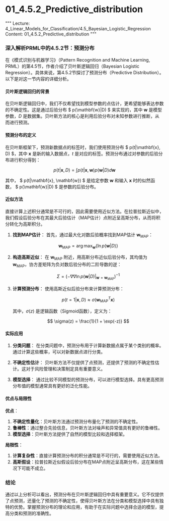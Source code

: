 # 01_4.5.2_Predictive_distribution

"""
Lecture: 4_Linear_Models_for_Classification/4.5_Bayesian_Logistic_Regression
Content: 01_4.5.2_Predictive_distribution
"""

### 深入解析PRML中的4.5.2节：预测分布

在《模式识别与机器学习》（Pattern Recognition and Machine Learning, PRML）的第4.5节，作者介绍了贝叶斯逻辑回归（Bayesian Logistic Regression）。具体来说，第4.5.2节探讨了预测分布（Predictive Distribution）。以下是对这一节内容的详细分析。

#### 贝叶斯逻辑回归的背景

在贝叶斯逻辑回归中，我们不仅希望找到模型参数的点估计，更希望能够表达参数的不确定性。这是通过后验分布 $ p(\mathbf{w}|D) $ 来实现的，其中 $\mathbf{w}$ 是模型参数，$D$ 是数据集。贝叶斯方法的核心是利用后验分布对未知参数进行推断，从而进行预测。

#### 预测分布的定义

在贝叶斯框架下，预测新数据点的标签时，我们使用预测分布 $ p(t|\mathbf{x}, D) $，其中 $\mathbf{x}$ 是新的输入数据点，$t$ 是对应的标签。预测分布通过对参数的后验分布进行积分得到：

$$ p(t|\mathbf{x}, D) = \int p(t|\mathbf{x}, \mathbf{w}) p(\mathbf{w}|D) d\mathbf{w} $$

其中， $ p(t|\mathbf{x}, \mathbf{w}) $ 是给定参数 $\mathbf{w}$ 和输入 $\mathbf{x}$ 时的似然函数， $ p(\mathbf{w}|D) $ 是参数的后验分布。

#### 近似方法

直接计算上述积分通常是不可行的，因此需要使用近似方法。在拉普拉斯近似中，我们假设后验分布在其最大后验估计（MAP估计）点附近呈高斯分布，从而将积分转化为高斯积分。

1. **找到MAP估计**：
   首先，通过最大化对数后验概率找到MAP估计 $\mathbf{w}_{\text{MAP}}$：
   
   $$ \mathbf{w}_{\text{MAP}} = \arg\max_{\mathbf{w}} \left\{ \ln p(\mathbf{w}|D) \right\} $$

2. **构造高斯近似**：
   在 $\mathbf{w}_{\text{MAP}}$ 附近，用高斯分布近似后验分布，其均值为 $\mathbf{w}_{\text{MAP}}$，协方差矩阵为负对数后验分布的二阶导数的逆：
   
   $$ \Sigma = \left( - \nabla \nabla \ln p(\mathbf{w}|D) \big|_{\mathbf{w} = \mathbf{w}_{\text{MAP}}} \right)^{-1} $$

3. **计算预测分布**：
   使用高斯近似后验分布来计算预测分布：

   $$ p(t=1|\mathbf{x}, D) \approx \sigma \left( \mathbf{w}_{\text{MAP}}^T \mathbf{x} \right) $$
   
   其中，$\sigma(z)$ 是逻辑函数（Sigmoid函数），定义为：
   
   $$ \sigma(z) = \frac{1}{1 + \exp(-z)} $$

#### 实际应用

1. **分类问题**：
   在分类问题中，预测分布用于计算新数据点属于某个类别的概率。通过计算这些概率，可以对新数据点进行分类。

2. **不确定性估计**：
   贝叶斯方法不仅提供了点预测，还提供了预测的不确定性估计。这对于风险管理和决策制定具有重要意义。

3. **模型选择**：
   通过比较不同模型的预测分布，可以进行模型选择。具有更高预测分布值的模型通常具有更好的泛化性能。

#### 优点与局限性

**优点**：
1. **不确定性量化**：贝叶斯方法通过预测分布量化了预测的不确定性。
2. **鲁棒性**：通过整合先验信息，贝叶斯方法对噪声和异常值具有更好的鲁棒性。
3. **模型选择**：贝叶斯方法提供了自然的模型比较和选择框架。

**局限性**：
1. **计算复杂性**：直接计算预测分布的积分通常是不可行的，需要使用近似方法。
2. **高斯假设**：拉普拉斯近似假设后验分布在MAP点附近呈高斯分布，这在某些情况下可能不成立。

### 结论

通过以上分析可以看出，预测分布在贝叶斯逻辑回归中具有重要意义。它不仅提供了点预测，还量化了预测的不确定性，使得贝叶斯方法在分类和模型选择中具有独特的优势。掌握预测分布的理论和应用，有助于在实际问题中选择合适的模型，提高分类和预测的准确性。